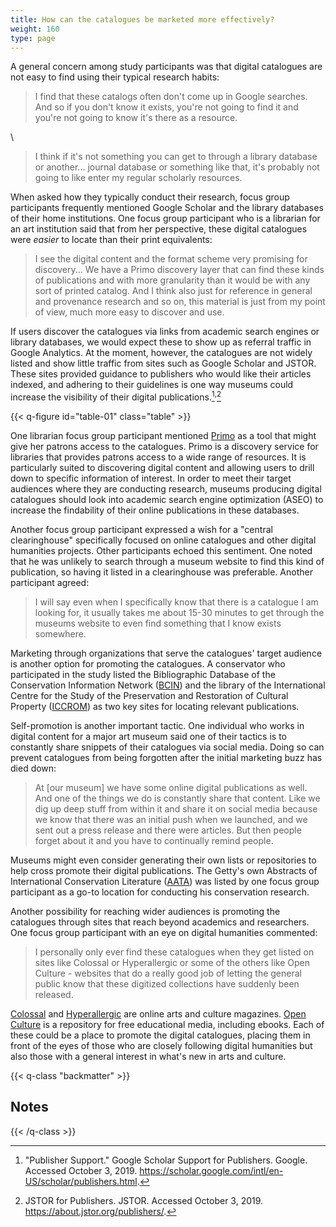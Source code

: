 ```yaml
---
title: How can the catalogues be marketed more effectively?
weight: 160
type: page
---
```


A general concern among study participants was that digital catalogues are not easy to find using their typical research habits:

> I find that these catalogs often don't come up in Google searches. And so if you don't know it exists, you're not going to find it and you're not going to know it's there as a resource.

\

> I think if it's not something you can get to through a library database or another... journal database or something like that, it's probably not going to like enter my regular scholarly resources.

When asked how they typically conduct their research, focus group participants frequently mentioned Google Scholar and the library databases of their home institutions. One focus group participant who is a librarian for an art institution said that from her perspective, these digital catalogues were *easier* to locate than their print equivalents:

> I see the digital content and the format scheme very promising for discovery... We have a Primo discovery layer that can find these kinds of publications and with more granularity than it would be with any sort of printed catalog. And I think also just for reference in general and provenance research and so on, this material is just from my point of view, much more easy to discover and use.

If users discover the catalogues via links from academic search engines or library databases, we would expect these to show up as referral traffic in Google Analytics. At the moment, however, the catalogues are not widely listed and show little traffic from sites such as Google Scholar and JSTOR. These sites provided guidance to publishers who would like their articles indexed, and adhering to their guidelines is one way museums could increase the visibility of their digital publications.[^1]<sup>,</sup>[^2]

{{< q-figure id="table-01" class="table" >}}

One librarian focus group participant mentioned [Primo](https://www.exlibrisgroup.com/products/primo-discovery-service/) as a tool that might give her patrons access to the catalogues. Primo is a discovery service for libraries that provides patrons access to a wide range of resources. It is particularly suited to discovering digital content and allowing users to drill down to specific information of interest. In order to meet their target audiences where they are conducting research, museums producing digital catalogues should look into academic search engine optimization (ASEO) to increase the findability of their online publications in these databases.

Another focus group participant expressed a wish for a "central clearinghouse" specifically focused on online catalogues and other digital humanities projects. Other participants echoed this sentiment. One noted that he was unlikely to search through a museum website to find this kind of publication, so having it listed in a clearinghouse was preferable. Another participant agreed:

> I will say even when I specifically know that there is a catalogue I am looking for, it usually takes me about 15-30 minutes to get through the museums website to even find something that I know exists somewhere.

Marketing through organizations that serve the catalogues' target audience is another option for promoting the catalogues. A conservator who participated in the study listed the Bibliographic Database of the Conservation Information Network ([BCIN](http://www.bcin.ca/)) and the library of the International Centre for the Study of the Preservation and Restoration of Cultural Property ([ICCROM](https://www.iccrom.org/)) as two key sites for locating relevant publications.

Self-promotion is another important tactic. One individual who works in digital content for a major art museum said one of their tactics is to constantly share snippets of their catalogues via social media. Doing so can prevent catalogues from being forgotten after the initial marketing buzz has died down:

> At [our museum] we have some online digital publications as well. And one of the things we do is constantly share that content. Like we dig up deep stuff from within it and share it on social media because we know that there was an initial push when we launched, and we sent out a press release and there were articles. But then people forget about it and you have to continually remind people.

Museums might even consider generating their own lists or repositories to help cross promote their digital publications. The Getty's own Abstracts of International Conservation Literature ([AATA](http://aata.getty.edu/Home)) was listed by one focus group participant as a go-to location for conducting his conservation research.

Another possibility for reaching wider audiences is promoting the catalogues through sites that reach beyond academics and researchers. One focus group participant with an eye on digital humanities commented:

> I personally only ever find these catalogues when they get listed on sites like Colossal or Hyperallergic or some of the others like Open Culture - websites that do a really good job of letting the general public know that these digitized collections have suddenly been released.

[Colossal](https://www.thisiscolossal.com/) and [Hyperallergic](https://hyperallergic.com/) are online arts and culture magazines. [Open Culture](http://www.openculture.com/) is a repository for free educational media, including ebooks. Each of these could be a place to promote the digital catalogues, placing them in front of the eyes of those who are closely following digital humanities but also those with a general interest in what's new in arts and culture.

{{< q-class "backmatter" >}}
## Notes
{{< /q-class >}}

[^1]: "Publisher Support." Google Scholar Support for Publishers. Google. Accessed October 3, 2019. https://scholar.google.com/intl/en-US/scholar/publishers.html.

[^2]: JSTOR for Publishers. JSTOR. Accessed October 3, 2019. https://about.jstor.org/publishers/.